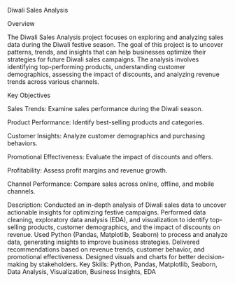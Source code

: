 Diwali Sales Analysis

Overview

The Diwali Sales Analysis project focuses on exploring and analyzing sales data during the Diwali festive season. 
The goal of this project is to uncover patterns, trends, and insights that can help businesses optimize their strategies for future Diwali sales campaigns. 
The analysis involves identifying top-performing products, understanding customer demographics, assessing the impact of discounts, and analyzing revenue trends across various channels.

Key Objectives

Sales Trends: Examine sales performance during the Diwali season.

Product Performance: Identify best-selling products and categories.

Customer Insights: Analyze customer demographics and purchasing behaviors.

Promotional Effectiveness: Evaluate the impact of discounts and offers.

Profitability: Assess profit margins and revenue growth.

Channel Performance: Compare sales across online, offline, and mobile channels.

Description: 
Conducted an in-depth analysis of Diwali sales data to uncover actionable insights for optimizing festive campaigns. 
Performed data cleaning, exploratory data analysis (EDA), and visualization to identify top-selling products, customer demographics, and the impact of discounts on revenue.
Used Python (Pandas, Matplotlib, Seaborn) to process and analyze data, generating insights to improve business strategies. 
Delivered recommendations based on revenue trends, customer behavior, and promotional effectiveness. 
Designed visuals and charts for better decision-making by stakeholders.
Key Skills: Python, Pandas, Matplotlib, Seaborn, Data Analysis, Visualization, Business Insights, EDA
